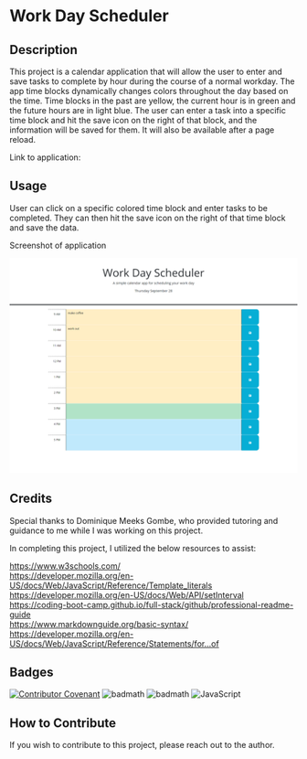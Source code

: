 # Work Day Scheduler

## Description

This project is a calendar application that will allow the user to enter and save tasks to complete by hour during the course of a normal workday. The app time blocks dynamically changes colors throughout the day based on the time. Time blocks in the past are yellow, the current hour is in green and the future hours are in light blue. The user can enter a task into a specific time block and hit the save icon on the right of that block, and the information will be saved for them. It will also be available after a page reload.

Link to application:

<!-- add link to deployed site -->

## Usage

User can click on a specific colored time block and enter tasks to be completed. They can then hit the save icon on the right of that time block and save the data.

Screenshot of application

    
![Screenshot of Application](./workday-scheduler-fullscreen-image.png)

## Credits

Special thanks to Dominique Meeks Gombe, who provided tutoring and guidance to me while I was working on this project.

In completing this project, I utilized the below resources to assist:

https://www.w3schools.com/  
https://developer.mozilla.org/en-US/docs/Web/JavaScript/Reference/Template_literals  
https://developer.mozilla.org/en-US/docs/Web/API/setInterval  
https://coding-boot-camp.github.io/full-stack/github/professional-readme-guide  
https://www.markdownguide.org/basic-syntax/  
https://developer.mozilla.org/en-US/docs/Web/JavaScript/Reference/Statements/for...of  




## Badges

[![Contributor Covenant](https://img.shields.io/badge/Contributor%20Covenant-2.1-4baaaa.svg)](code_of_conduct.md)
![badmath](https://img.shields.io/badge/HTML-239120?style=for-the-badge&logo=html5&logoColor=white)
![badmath](https://img.shields.io/badge/CSS-239120?&style=for-the-badge&logo=css3&logoColor=white)
![JavaScript](https://img.shields.io/badge/javascript-%23323330.svg?style=for-the-badge&logo=javascript&logoColor=%23F7DF1E)

## How to Contribute

If you wish to contribute to this project, please reach out to the author.

